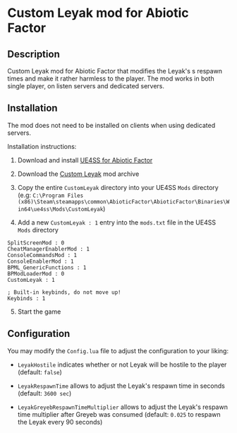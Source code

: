 # Custom Leyak mod for Abiotic Factor

## Description

Custom Leyak mod for Abiotic Factor that modifies the Leyak's s respawn times and make it rather harmless to the player. The mod works in both single player, on listen servers and dedicated servers.

## Installation

The mod does not need to be installed on clients when using dedicated servers.

Installation instructions:

1. Download and install [UE4SS for Abiotic Factor](https://www.nexusmods.com/abioticfactor/mods/35)

2. Download the [Custom Leyak](https://github.com/dolphineye74/CustomLeyak/archive/refs/heads/main.zip) mod archive

3. Copy the entire `CustomLeyak` directory into your UE4SS `Mods` directory (e.g: `C:\Program Files (x86)\Steam\steamapps\common\AbioticFactor\AbioticFactor\Binaries\Win64\ue4ss\Mods\CustomLeyak`)

4. Add a new `CustomLeyak : 1` entry into the `mods.txt` file in the UE4SS `Mods` directory

```
SplitScreenMod : 0
CheatManagerEnablerMod : 1
ConsoleCommandsMod : 1
ConsoleEnablerMod : 1
BPML_GenericFunctions : 1
BPModLoaderMod : 0
CustomLeyak : 1

; Built-in keybinds, do not move up!
Keybinds : 1
```

5. Start the game

## Configuration

You may modify the `Config.lua` file to adjust the configuration to your liking:

* `LeyakHostile` indicates whether or not Leyak will be hostile to the player (default: `false`)

* `LeyakRespawnTime` allows to adjust the Leyak's respawn time in seconds (default: `3600 sec`)

* `LeyakGreyebRespawnTimeMultiplier` allows to adjust the Leyak's respawn time multiplier after Greyeb was consumed (default: `0.025` to respawn the Leyak every 90 seconds)
